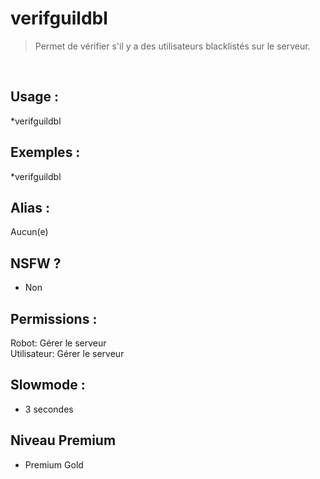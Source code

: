 # verifguildbl

> Permet de vérifier s'il y a des utilisateurs blacklistés sur le serveur.

<br>

## Usage :

*verifguildbl

## Exemples :

*verifguildbl

## Alias :

Aucun(e)

## NSFW ?

- Non

## Permissions :

Robot: Gérer le serveur
<br>
Utilisateur: Gérer le serveur

## Slowmode :

- 3 secondes

## Niveau Premium

- Premium Gold